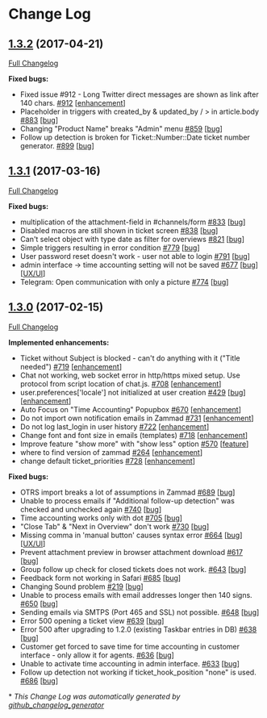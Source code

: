 # Change Log

## [1.3.2](https://github.com/zammad/zammad/tree/1.3.2) (2017-04-21)
[Full Changelog](https://github.com/zammad/zammad/compare/1.3.1...1.3.2)

**Fixed bugs:**
- Fixed issue #912 - Long Twitter direct messages are shown as link after 140 chars. [\#912](https://github.com/zammad/zammad/issues/912) [[enhancement](https://github.com/zammad/zammad/labels/bug)]
- Placeholder in triggers with created\_by & updated\_by / \> in article.body [\#883](https://github.com/zammad/zammad/issues/883) [[bug](https://github.com/zammad/zammad/labels/bug)]
- Changing "Product Name" breaks "Admin" menu [\#859](https://github.com/zammad/zammad/issues/859) [[bug](https://github.com/zammad/zammad/labels/bug)]
- Follow up detection is broken for Ticket::Number::Date ticket number generator. [\#899](https://github.com/zammad/zammad/issues/899) [[bug](https://github.com/zammad/zammad/labels/bug)]


## [1.3.1](https://github.com/zammad/zammad/tree/1.3.1) (2017-03-16)
[Full Changelog](https://github.com/zammad/zammad/compare/1.3.0...1.3.1)

**Fixed bugs:**

- multiplication of the attachment-field in \#channels/form [\#833](https://github.com/zammad/zammad/issues/833) [[bug](https://github.com/zammad/zammad/labels/bug)]
- Disabled macros are still shown in ticket screen [\#838](https://github.com/zammad/zammad/issues/838) [[bug](https://github.com/zammad/zammad/labels/bug)]
- Can't select object with type date as filter for overviews [\#821](https://github.com/zammad/zammad/issues/821) [[bug](https://github.com/zammad/zammad/labels/bug)]
- Simple triggers resulting in error condition [\#779](https://github.com/zammad/zammad/issues/779) [[bug](https://github.com/zammad/zammad/labels/bug)]
- User password reset doesn't work - user not able to login [\#791](https://github.com/zammad/zammad/issues/791) [[bug](https://github.com/zammad/zammad/labels/bug)]
- admin interface -\> time accounting setting will not be saved [\#677](https://github.com/zammad/zammad/issues/677) [[bug](https://github.com/zammad/zammad/labels/bug)] [[UX/UI](https://github.com/zammad/zammad/labels/UX/UI)]
- Telegram: Open communication with only a picture [\#774](https://github.com/zammad/zammad/issues/774) [[bug](https://github.com/zammad/zammad/labels/bug)]


## [1.3.0](https://github.com/zammad/zammad/tree/1.3.0) (2017-02-15)
[Full Changelog](https://github.com/zammad/zammad/compare/1.2.0...1.3.0)

**Implemented enhancements:**

- Ticket without Subject is blocked - can't do anything with it \("Title needed"\) [\#719](https://github.com/zammad/zammad/issues/719) [[enhancement](https://github.com/zammad/zammad/labels/enhancement)]
- Chat not working, web socket error in http/https mixed setup. Use protocol from script location of chat.js. [\#708](https://github.com/zammad/zammad/issues/708) [[enhancement](https://github.com/zammad/zammad/labels/enhancement)]
- user.preferences\['locale'\] not initialized at user creation [\#429](https://github.com/zammad/zammad/issues/429) [[bug](https://github.com/zammad/zammad/labels/bug)] [[enhancement](https://github.com/zammad/zammad/labels/enhancement)]
- Auto Focus on "Time Accounting" Popupbox [\#670](https://github.com/zammad/zammad/issues/670) [[enhancement](https://github.com/zammad/zammad/labels/enhancement)]
- Do not import own notification emails in Zammad [\#731](https://github.com/zammad/zammad/issues/731) [[enhancement](https://github.com/zammad/zammad/labels/enhancement)]
- Do not log last\_login in user history [\#722](https://github.com/zammad/zammad/issues/722) [[enhancement](https://github.com/zammad/zammad/labels/enhancement)]
- Change font and font size in emails \(templates\) [\#718](https://github.com/zammad/zammad/issues/718) [[enhancement](https://github.com/zammad/zammad/labels/enhancement)]
- Improve feature "show more" with "show less" option [\#570](https://github.com/zammad/zammad/issues/570) [[feature](https://github.com/zammad/zammad/labels/feature)]
- where to find version of zammad [\#264](https://github.com/zammad/zammad/issues/264) [[enhancement](https://github.com/zammad/zammad/labels/enhancement)]
- change default ticket\_priorities [\#728](https://github.com/zammad/zammad/issues/728) [[enhancement](https://github.com/zammad/zammad/labels/enhancement)]

**Fixed bugs:**

- OTRS import breaks a lot of assumptions in Zammad [\#689](https://github.com/zammad/zammad/issues/689) [[bug](https://github.com/zammad/zammad/labels/bug)]
- Unable to process emails if "Additional follow-up detection" was checked and unchecked again [\#740](https://github.com/zammad/zammad/issues/740) [[bug](https://github.com/zammad/zammad/labels/bug)]
- Time accounting works only with dot [\#705](https://github.com/zammad/zammad/issues/705) [[bug](https://github.com/zammad/zammad/labels/bug)]
- "Close Tab" & "Next in Overview" don't work [\#730](https://github.com/zammad/zammad/issues/730) [[bug](https://github.com/zammad/zammad/labels/bug)]
- Missing comma in 'manual button' causes syntax error [\#664](https://github.com/zammad/zammad/issues/664) [[bug](https://github.com/zammad/zammad/labels/bug)] [[UX/UI](https://github.com/zammad/zammad/labels/UX/UI)]
- Prevent attachment preview in browser attachment download [\#617](https://github.com/zammad/zammad/issues/617) [[bug](https://github.com/zammad/zammad/labels/bug)]
- Group follow up check for closed tickets does not work. [\#643](https://github.com/zammad/zammad/issues/643) [[bug](https://github.com/zammad/zammad/labels/bug)]
- Feedback form not working in Safari [\#685](https://github.com/zammad/zammad/issues/685) [[bug](https://github.com/zammad/zammad/labels/bug)]
- Changing Sound problem [\#219](https://github.com/zammad/zammad/issues/219) [[bug](https://github.com/zammad/zammad/labels/bug)]
- Unable to process emails with email addresses longer then 140 signs. [\#650](https://github.com/zammad/zammad/issues/650) [[bug](https://github.com/zammad/zammad/labels/bug)]
- Sending emails via SMTPS \(Port 465 and SSL\) not possible. [\#648](https://github.com/zammad/zammad/issues/648) [[bug](https://github.com/zammad/zammad/labels/bug)]
- Error 500 opening a ticket view [\#639](https://github.com/zammad/zammad/issues/639) [[bug](https://github.com/zammad/zammad/labels/bug)]
- Error 500 after upgrading to 1.2.0 \(existing Taskbar entries in DB\) [\#638](https://github.com/zammad/zammad/issues/638) [[bug](https://github.com/zammad/zammad/labels/bug)]
- Customer get forced to save time for time accounting in customer interface - only allow it for agents. [\#636](https://github.com/zammad/zammad/issues/636) [[bug](https://github.com/zammad/zammad/labels/bug)]
- Unable to activate time accounting in admin interface. [\#633](https://github.com/zammad/zammad/issues/633) [[bug](https://github.com/zammad/zammad/labels/bug)]
- Follow up detection not working if ticket\_hook\_position "none" is used. [\#686](https://github.com/zammad/zammad/issues/686) [[bug](https://github.com/zammad/zammad/labels/bug)]

\* *This Change Log was automatically generated by [github_changelog_generator](https://github.com/skywinder/Github-Changelog-Generator)*